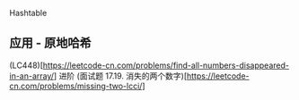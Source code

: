 Hashtable

## 应用 - 原地哈希

(LC448)[https://leetcode-cn.com/problems/find-all-numbers-disappeared-in-an-array/]
进阶
(面试题 17.19. 消失的两个数字)[https://leetcode-cn.com/problems/missing-two-lcci/]